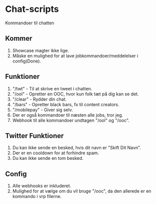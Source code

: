 # Chat-scripts

Kommandoer til chatten

## Kommer

1. Showcase magter ikke lige.
2. Måske en mulighed for at lave jobkommandoer/meddelelser i config(Done).

## Funktioner

1. "/twt" - Til at skrive en tweet i chatten.
2. "/ool" - Opretter en OOC, hvor kun folk tæt på dig kan se det.
3. "/clear" - Rydder din chat.
4. "/bars" - Opretter black bars, fx til content creators.
5. "/mobilepay" - Giver sig selv.
6. Der er også kommandoer til næsten alle jobs, tror jeg.
7. Webhook til alle kommandoer undtagen "/ool" og "/ooc".

## Twitter Funktioner

1. Du kan ikke sende en besked, hvis dit navn er "Skift Dit Navn".
2. Der er en cooldown for at forhindre spam.
3. Du kan ikke sende en tom besked.

## Config 

1. Alle webhooks er inkluderet.
2. Mulighed for at vælge om du vil bruge "/ooc", da den allerede er en kommando i vrp filerne.
